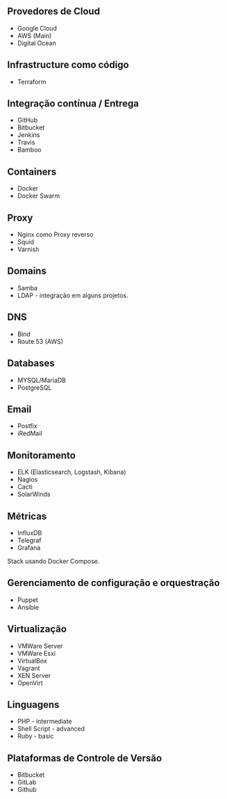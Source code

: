 ## Provedores de Cloud
* Google Cloud
* AWS (Main)
* Digital Ocean

## Infrastructure como código
* Terraform

## Integração contínua / Entrega
* GitHub
* Bitbucket
* Jenkins
* Travis
* Bamboo

## Containers
* Docker
* Docker Swarm

## Proxy
* Nginx como Proxy reverso
* Squid
* Varnish

## Domains
* Samba
* LDAP - integração em alguns projetos.

## DNS
* Bind
* Route 53 (AWS)

## Databases
* MYSQL/MariaDB
* PostgreSQL

## Email
* Postfix
* iRedMail

## Monitoramento
* ELK (Elasticsearch, Logstash, Kibana)
* Nagios
* Cacti
* SolarWinds

## Métricas
* InfluxDB
* Telegraf
* Grafana

Stack usando Docker Compose.

## Gerenciamento de configuração e orquestração
* Puppet
* Ansible

## Virtualização
* VMWare Server
* VMWare Esxi
* VirtualBox
* Vagrant
* XEN Server
* OpenVirt

## Linguagens
* PHP - intermediate
* Shell Script - advanced
* Ruby - basic

## Plataformas de Controle de Versão
* Bitbucket
* GitLab
* Github
